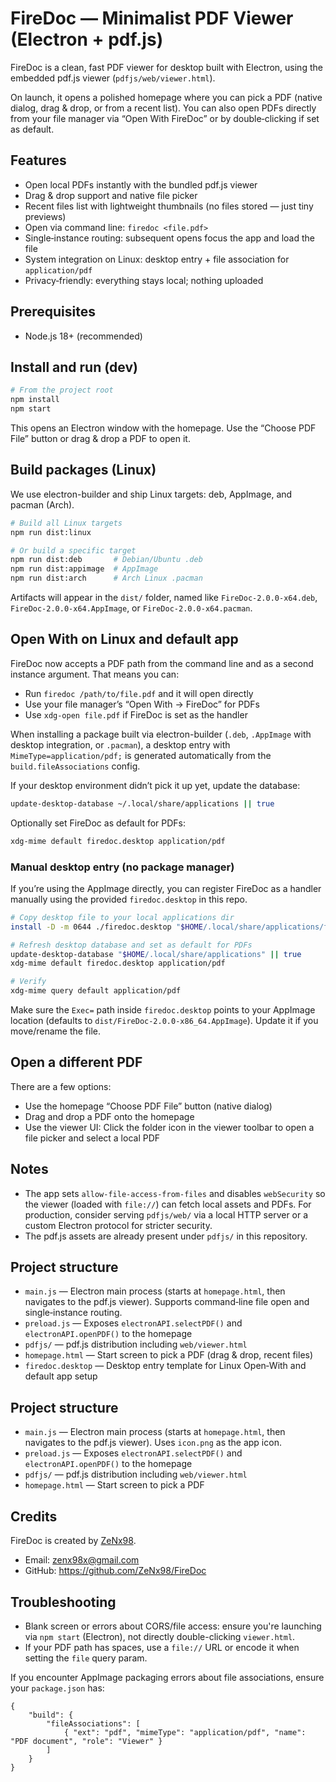 # FireDoc — Minimalist PDF Viewer (Electron + pdf.js)

FireDoc is a clean, fast PDF viewer for desktop built with Electron, using the embedded pdf.js viewer (`pdfjs/web/viewer.html`).

On launch, it opens a polished homepage where you can pick a PDF (native dialog, drag & drop, or from a recent list). You can also open PDFs directly from your file manager via “Open With FireDoc” or by double‑clicking if set as default.

## Features

- Open local PDFs instantly with the bundled pdf.js viewer
- Drag & drop support and native file picker
- Recent files list with lightweight thumbnails (no files stored — just tiny previews)
- Open via command line: `firedoc <file.pdf>`
- Single‑instance routing: subsequent opens focus the app and load the file
- System integration on Linux: desktop entry + file association for `application/pdf`
- Privacy‑friendly: everything stays local; nothing uploaded

## Prerequisites

- Node.js 18+ (recommended)

## Install and run (dev)

```sh
# From the project root
npm install
npm start
```

This opens an Electron window with the homepage. Use the “Choose PDF File” button or drag & drop a PDF to open it.

## Build packages (Linux)

We use electron-builder and ship Linux targets: deb, AppImage, and pacman (Arch).

```sh
# Build all Linux targets
npm run dist:linux

# Or build a specific target
npm run dist:deb       # Debian/Ubuntu .deb
npm run dist:appimage  # AppImage
npm run dist:arch      # Arch Linux .pacman
```

Artifacts will appear in the `dist/` folder, named like `FireDoc-2.0.0-x64.deb`, `FireDoc-2.0.0-x64.AppImage`, or `FireDoc-2.0.0-x64.pacman`.

## Open With on Linux and default app

FireDoc now accepts a PDF path from the command line and as a second instance argument. That means you can:

- Run `firedoc /path/to/file.pdf` and it will open directly
- Use your file manager’s “Open With → FireDoc” for PDFs
- Use `xdg-open file.pdf` if FireDoc is set as the handler

When installing a package built via electron-builder (`.deb`, `.AppImage` with desktop integration, or `.pacman`), a desktop entry with `MimeType=application/pdf;` is generated automatically from the `build.fileAssociations` config.

If your desktop environment didn’t pick it up yet, update the database:

```sh
update-desktop-database ~/.local/share/applications || true
```

Optionally set FireDoc as default for PDFs:

```sh
xdg-mime default firedoc.desktop application/pdf
```

### Manual desktop entry (no package manager)

If you’re using the AppImage directly, you can register FireDoc as a handler manually using the provided `firedoc.desktop` in this repo.

```sh
# Copy desktop file to your local applications dir
install -D -m 0644 ./firedoc.desktop "$HOME/.local/share/applications/firedoc.desktop"

# Refresh desktop database and set as default for PDFs
update-desktop-database "$HOME/.local/share/applications" || true
xdg-mime default firedoc.desktop application/pdf

# Verify
xdg-mime query default application/pdf
```

Make sure the `Exec=` path inside `firedoc.desktop` points to your AppImage location (defaults to `dist/FireDoc-2.0.0-x86_64.AppImage`). Update it if you move/rename the file.

## Open a different PDF

There are a few options:

- Use the homepage “Choose PDF File” button (native dialog)
- Drag and drop a PDF onto the homepage
- Use the viewer UI: Click the folder icon in the viewer toolbar to open a file picker and select a local PDF

## Notes

- The app sets `allow-file-access-from-files` and disables `webSecurity` so the viewer (loaded with `file://`) can fetch local assets and PDFs. For production, consider serving `pdfjs/web/` via a local HTTP server or a custom Electron protocol for stricter security.
- The pdf.js assets are already present under `pdfjs/` in this repository.

## Project structure

- `main.js` — Electron main process (starts at `homepage.html`, then navigates to the pdf.js viewer). Supports command‑line file open and single‑instance routing.
- `preload.js` — Exposes `electronAPI.selectPDF()` and `electronAPI.openPDF()` to the homepage
- `pdfjs/` — pdf.js distribution including `web/viewer.html`
- `homepage.html` — Start screen to pick a PDF (drag & drop, recent files)
- `firedoc.desktop` — Desktop entry template for Linux Open‑With and default app setup

## Project structure

- `main.js` — Electron main process (starts at `homepage.html`, then navigates to the pdf.js viewer). Uses `icon.png` as the app icon.
- `preload.js` — Exposes `electronAPI.selectPDF()` and `electronAPI.openPDF()` to the homepage
- `pdfjs/` — pdf.js distribution including `web/viewer.html`
- `homepage.html` — Start screen to pick a PDF

## Credits

FireDoc is created by [ZeNx98](https://github.com/ZeNx98).

- Email: zenx98x@gmail.com
- GitHub: https://github.com/ZeNx98/FireDoc

## Troubleshooting

- Blank screen or errors about CORS/file access: ensure you're launching via `npm start` (Electron), not directly double-clicking `viewer.html`.
- If your PDF path has spaces, use a `file://` URL or encode it when setting the `file` query param.

If you encounter AppImage packaging errors about file associations, ensure your `package.json` has:

```jsonc
{
	"build": {
		"fileAssociations": [
			{ "ext": "pdf", "mimeType": "application/pdf", "name": "PDF document", "role": "Viewer" }
		]
	}
}
```
